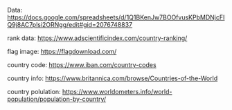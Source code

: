 Data: https://docs.google.com/spreadsheets/d/1Q1BKenJw7BOOfvusKPbMDNjcFIQ9j8AC7plsi2ORNgg/edit#gid=2076748837


rank data:
https://www.adscientificindex.com/country-ranking/

flag image:
https://flagdownload.com/

country code:
https://www.iban.com/country-codes

country info:
https://www.britannica.com/browse/Countries-of-the-World

country polulation:
https://www.worldometers.info/world-population/population-by-country/